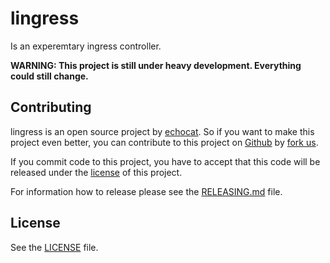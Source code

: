 # lingress

Is an experemtary ingress controller.

**WARNING: This project is still under heavy development. Everything could still change.**

## Contributing

lingress is an open source project by [echocat](https://echocat.org).
So if you want to make this project even better, you can contribute to this project on [Github](https://github.com/echocat/lingress)
by [fork us](https://github.com/echocat/lingress/fork).

If you commit code to this project, you have to accept that this code will be released under the [license](#license) of this project.

For information how to release please see the [RELEASING.md](RELEASING.md) file.

## License

See the [LICENSE](LICENSE) file.
